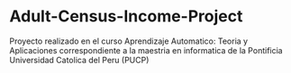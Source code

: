 # Adult-Census-Income-Project
Proyecto realizado en el curso Aprendizaje Automatico: Teoria y Aplicaciones correspondiente a la maestria en informatica de la Pontificia Universidad Catolica del Peru (PUCP)

